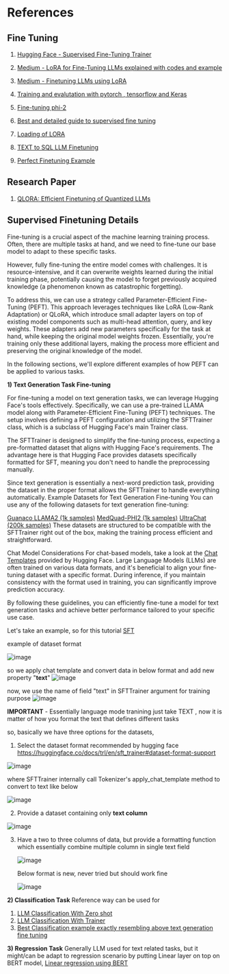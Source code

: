 # References

## Fine Tuning
1. [Hugging Face - Supervised Fine-Tuning Trainer](https://huggingface.co/docs/trl/main/en/sft_trainer)

2. [Medium - LoRA for Fine-Tuning LLMs explained with codes and example](https://medium.com/data-science-in-your-pocket/lora-for-fine-tuning-llms-explained-with-codes-and-example-62a7ac5a3578)

3. [Medium - Finetuning LLMs using LoRA](https://anirbansen2709.medium.com/finetuning-llms-using-lora-77fb02cbbc48)
4. [Training and evalutation with pytorch , tensorflow and Keras](https://colab.research.google.com/github/huggingface/notebooks/blob/main/transformers_doc/en/training.ipynb#scrollTo=KEmegdROhBXF)
5. [Fine-tuning phi-2](https://colab.research.google.com/github/prsdm/fine-tuning-llms/blob/main/Fine-tuning-phi-2-model.ipynb#scrollTo=yQAVFua5xIP0)
6. [Best and detailed guide to supervised fine tuning](https://github.com/NielsRogge/Transformers-Tutorials/blob/master/Mistral/Supervised_fine_tuning_(SFT)_of_an_LLM_using_Hugging_Face_tooling.ipynb)
7. [Loading of LORA](https://discuss.huggingface.co/t/how-to-properly-load-the-peft-lora-model/51644/4)
8. [TEXT to SQL LLM Finetuning](https://medium.com/@jayeshchouhan826/the-ultimate-guide-to-fine-tuning-large-language-models-with-hugging-face-c971e588bf02)
9. [Perfect Finetuning Example](https://colab.research.google.com/drive/17XEqL1JcmVWjHkT-WczdYkJlNINacwG7?usp=sharing)


## Research Paper

1. [QLORA: Efficient Finetuning of Quantized LLMs](https://arxiv.org/pdf/2305.14314)


## Supervised Finetuning Details

Fine-tuning is a crucial aspect of the machine learning training process. Often, there are multiple tasks at hand, and we need to fine-tune our base model to adapt to these specific tasks.

However, fully fine-tuning the entire model comes with challenges. It is resource-intensive, and it can overwrite weights learned during the initial training phase, potentially causing the model to forget previously acquired knowledge (a phenomenon known as catastrophic forgetting).

To address this, we can use a strategy called Parameter-Efficient Fine-Tuning (PEFT). This approach leverages techniques like LoRA (Low-Rank Adaptation) or QLoRA, which introduce small adapter layers on top of existing model components such as multi-head attention, query, and key weights. These adapters add new parameters specifically for the task at hand, while keeping the original model weights frozen. Essentially, you're training only these additional layers, making the process more efficient and preserving the original knowledge of the model.

In the following sections, we'll explore different examples of how PEFT can be applied to various tasks.

**1) Text Generation Task Fine-tuning**

For fine-tuning a model on text generation tasks, we can leverage Hugging Face's tools effectively. Specifically, we can use a pre-trained LLAMA model along with Parameter-Efficient Fine-Tuning (PEFT) techniques. The setup involves defining a PEFT configuration and utilizing the SFTTrainer class, which is a subclass of Hugging Face's main Trainer class.

The SFTTrainer is designed to simplify the fine-tuning process, expecting a pre-formatted dataset that aligns with Hugging Face's requirements. The advantage here is that Hugging Face provides datasets specifically formatted for SFT, meaning you don't need to handle the preprocessing manually.

Since text generation is essentially a next-word prediction task, providing the dataset in the proper format allows the SFTTrainer to handle everything automatically.
Example Datasets for Text Generation Fine-tuning
You can use any of the following datasets for text generation fine-tuning:

[Guanaco LLAMA2 (1k samples)](https://huggingface.co/datasets/mlabonne/guanaco-llama2-1k)
[MedQuad-PHI2 (1k samples)](https://huggingface.co/datasets/prsdm/MedQuad-phi2-1k?row=0)
[UltraChat (200k samples)](https://huggingface.co/datasets/HuggingFaceH4/ultrachat_200k?row=23)
These datasets are structured to be compatible with the SFTTrainer right out of the box, making the training process efficient and straightforward.

Chat Model Considerations
For chat-based models, take a look at the [Chat Templates](https://huggingface.co/blog/chat-templates) provided by Hugging Face. Large Language Models (LLMs) are often trained on various data formats, and it's beneficial to align your fine-tuning dataset with a specific format. During inference, if you maintain consistency with the format used in training, you can significantly improve prediction accuracy.

By following these guidelines, you can efficiently fine-tune a model for text generation tasks and achieve better performance tailored to your specific use case.

Let's take an example, 
so for this tutorial [SFT](https://github.com/NielsRogge/Transformers-Tutorials/blob/master/Mistral/Supervised_fine_tuning_(SFT)_of_an_LLM_using_Hugging_Face_tooling.ipynb) 

example of dataset format 

![image](https://github.com/user-attachments/assets/5c9a2179-368d-440c-9de6-b0849c6f20fe)

so we apply chat template and convert data in below format and add new property "**text**"
![image](https://github.com/user-attachments/assets/2bbb4b12-961f-4f92-b48d-faf9aed2fb36)

now, we use the name of field "text" in SFTTrainer argument for training purpose
![image](https://github.com/user-attachments/assets/a9c20cc6-b9c6-4b7e-a80e-318e04248b60)


**IMPORTANT** - Essentially language mode tranining just take TEXT , now it is matter of how you format the text that defines different tasks

so, basically we have three options for the datasets, 

1) Select the dataset format recommended by hugging face
https://huggingface.co/docs/trl/en/sft_trainer#dataset-format-support

![image](https://github.com/user-attachments/assets/16426ef0-502b-4673-b052-3f4dbdd91a1a)

where SFTTrainer internally call Tokenizer's apply_chat_template method to convert to text like below 

![image](https://github.com/user-attachments/assets/b9048acb-c03d-4367-80a6-9b8b0e33f0d6)

2) Provide a dataset containing only **text column**

![image](https://github.com/user-attachments/assets/da9e168a-a65a-4791-a456-7ae5d88ba797)


3) Have a two to three columns of data, but provide a formatting function which essentially combine multiple column in single
   text field

   ![image](https://github.com/user-attachments/assets/0cbb7af0-7fd9-4965-ba5f-4788a86411c0)

   Below format is new, never tried but should work fine

   ![image](https://github.com/user-attachments/assets/6f867d93-c81c-48e9-9e0d-86ed679b3f95)



**2) Classification Task**
Reference way can be used for 
1. [LLM Classification With Zero shot](https://stackoverflow.com/questions/76372007/trying-to-install-guanaco-pip-install-guanaco-for-a-text-classification-model/76372390#76372390) 
2. [LLM Classification With Trainer](https://github.com/NielsRogge/Transformers-Tutorials/blob/master/BERT/Fine_tuning_BERT_(and_friends)_for_multi_label_text_classification.ipynb)
3. [Best Classification example exactly resembling above text generation fine tuning](https://www.datacamp.com/tutorial/fine-tuning-llama-3-1)

**3) Regression Task**
Generally LLM used for text related tasks, but it might/can be adapt to regression scenario by putting Linear layer on top on BERT model, 
[Linear regression using BERT](https://github.com/tomerlieber/Multi-Label-Emotion-Regression/blob/main/Emotion%20Regression%20using%20BERT.ipynb)


